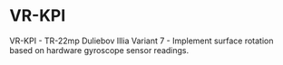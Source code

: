 # VR-KPI

VR-KPI - TR-22mp
Duliebov Illia
Variant 7 - Implement surface rotation based on hardware gyroscope sensor readings.

